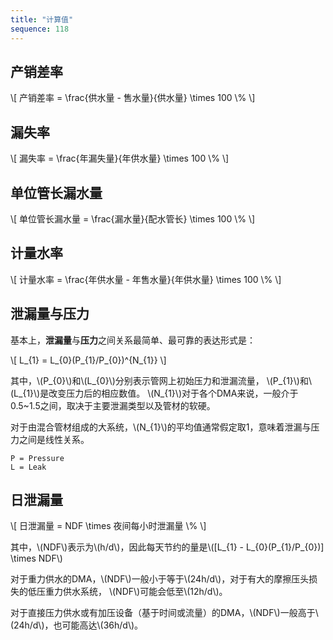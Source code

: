 ```yaml
---
title: "计算值"
sequence: 118
---
```


## 产销差率

<p>
\[
产销差率 = \frac{供水量 - 售水量}{供水量} \times 100 \%
\]
</p>

## 漏失率

<p>
\[
漏失率 = \frac{年漏失量}{年供水量} \times 100 \%
\]
</p>

## 单位管长漏水量

<p>
\[
单位管长漏水量 = \frac{漏水量}{配水管长} \times 100 \%
\]
</p>

## 计量水率

<p>
\[
计量水率 = \frac{年供水量 - 年售水量}{年供水量} \times 100 \%
\]
</p>

## 泄漏量与压力

基本上，**泄漏量**与**压力**之间关系最简单、最可靠的表达形式是：

<p>
\[
L_{1} = L_{0}(P_{1}/P_{0})^{N_{1}}
\]
</p>

<p>
其中，\(P_{0}\)和\(L_{0}\)分别表示管网上初始压力和泄漏流量，
\(P_{1}\)和\(L_{1}\)是改变压力后的相应数值。
\(N_{1}\)对于各个DMA来说，一般介于0.5~1.5之间，取决于主要泄漏类型以及管材的软硬。
</p>

<p>
对于由混合管材组成的大系统，\(N_{1}\)的平均值通常假定取1，意味着泄漏与压力之间是线性关系。
</p>

```text
P = Pressure
L = Leak
```

## 日泄漏量

<p>
\[
日泄漏量 = NDF \times 夜间每小时泄漏量 \%
\]
</p>

<p>
其中，\(NDF\)表示为\(h/d\)，因此每天节约的量是\([L_{1} - L_{0}(P_{1}/P_{0})] \times NDF\)
</p>

<p>
对于重力供水的DMA，\(NDF\)一般小于等于\(24h/d\)，对于有大的摩擦压头损失的低压重力供水系统，
\(NDF\)可能会低至\(12h/d\)。
</p>

<p>
对于直接压力供水或有加压设备（基于时间或流量）的DMA，\(NDF\)一般高于\(24h/d\)，也可能高达\(36h/d\)。
</p>
